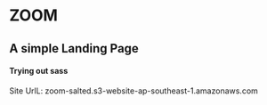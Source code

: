 # ZOOM

## A simple Landing Page 

####  Trying out sass


Site UrlL:  zoom-salted.s3-website-ap-southeast-1.amazonaws.com
